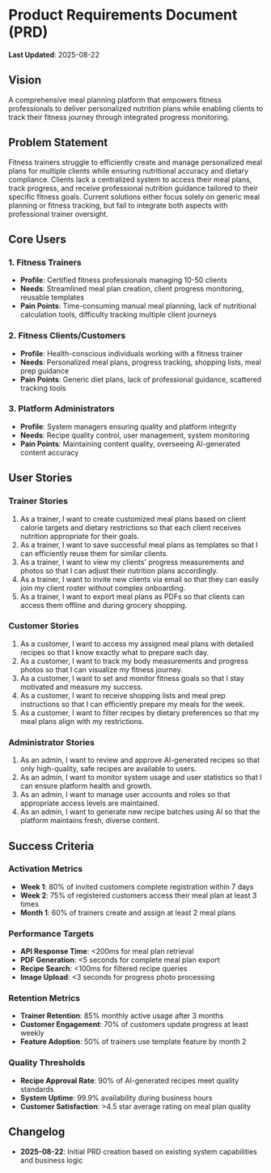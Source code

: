 # Product Requirements Document (PRD)

**Last Updated**: 2025-08-22

## Vision
A comprehensive meal planning platform that empowers fitness professionals to deliver personalized nutrition plans while enabling clients to track their fitness journey through integrated progress monitoring.

## Problem Statement
Fitness trainers struggle to efficiently create and manage personalized meal plans for multiple clients while ensuring nutritional accuracy and dietary compliance. Clients lack a centralized system to access their meal plans, track progress, and receive professional nutrition guidance tailored to their specific fitness goals. Current solutions either focus solely on generic meal planning or fitness tracking, but fail to integrate both aspects with professional trainer oversight.

## Core Users

### 1. Fitness Trainers
- **Profile**: Certified fitness professionals managing 10-50 clients
- **Needs**: Streamlined meal plan creation, client progress monitoring, reusable templates
- **Pain Points**: Time-consuming manual meal planning, lack of nutritional calculation tools, difficulty tracking multiple client journeys

### 2. Fitness Clients/Customers  
- **Profile**: Health-conscious individuals working with a fitness trainer
- **Needs**: Personalized meal plans, progress tracking, shopping lists, meal prep guidance
- **Pain Points**: Generic diet plans, lack of professional guidance, scattered tracking tools

### 3. Platform Administrators
- **Profile**: System managers ensuring quality and platform integrity
- **Needs**: Recipe quality control, user management, system monitoring
- **Pain Points**: Maintaining content quality, overseeing AI-generated content accuracy

## User Stories

### Trainer Stories
1. As a trainer, I want to create customized meal plans based on client calorie targets and dietary restrictions so that each client receives nutrition appropriate for their goals.
2. As a trainer, I want to save successful meal plans as templates so that I can efficiently reuse them for similar clients.
3. As a trainer, I want to view my clients' progress measurements and photos so that I can adjust their nutrition plans accordingly.
4. As a trainer, I want to invite new clients via email so that they can easily join my client roster without complex onboarding.
5. As a trainer, I want to export meal plans as PDFs so that clients can access them offline and during grocery shopping.

### Customer Stories
1. As a customer, I want to access my assigned meal plans with detailed recipes so that I know exactly what to prepare each day.
2. As a customer, I want to track my body measurements and progress photos so that I can visualize my fitness journey.
3. As a customer, I want to set and monitor fitness goals so that I stay motivated and measure my success.
4. As a customer, I want to receive shopping lists and meal prep instructions so that I can efficiently prepare my meals for the week.
5. As a customer, I want to filter recipes by dietary preferences so that my meal plans align with my restrictions.

### Administrator Stories
1. As an admin, I want to review and approve AI-generated recipes so that only high-quality, safe recipes are available to users.
2. As an admin, I want to monitor system usage and user statistics so that I can ensure platform health and growth.
3. As an admin, I want to manage user accounts and roles so that appropriate access levels are maintained.
4. As an admin, I want to generate new recipe batches using AI so that the platform maintains fresh, diverse content.

## Success Criteria

### Activation Metrics
- **Week 1**: 80% of invited customers complete registration within 7 days
- **Week 2**: 75% of registered customers access their meal plan at least 3 times
- **Month 1**: 60% of trainers create and assign at least 2 meal plans

### Performance Targets
- **API Response Time**: <200ms for meal plan retrieval
- **PDF Generation**: <5 seconds for complete meal plan export
- **Recipe Search**: <100ms for filtered recipe queries
- **Image Upload**: <3 seconds for progress photo processing

### Retention Metrics
- **Trainer Retention**: 85% monthly active usage after 3 months
- **Customer Engagement**: 70% of customers update progress at least weekly
- **Feature Adoption**: 50% of trainers use template feature by month 2

### Quality Thresholds
- **Recipe Approval Rate**: 90% of AI-generated recipes meet quality standards
- **System Uptime**: 99.9% availability during business hours
- **Customer Satisfaction**: >4.5 star average rating on meal plan quality

## Changelog
- **2025-08-22**: Initial PRD creation based on existing system capabilities and business logic
